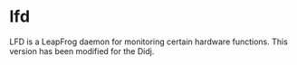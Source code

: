 lfd
===

LFD is a LeapFrog daemon for monitoring certain hardware functions. This version has been modified for the Didj.